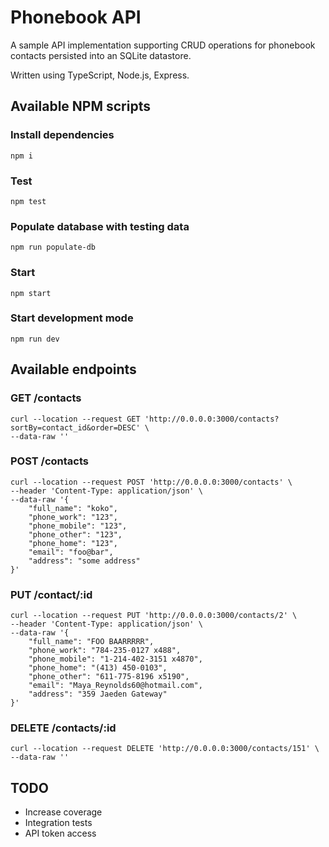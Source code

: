 # Phonebook API

A sample API implementation supporting CRUD operations for phonebook contacts persisted into an SQLite datastore.

Written using TypeScript, Node.js, Express.

## Available NPM scripts

### Install dependencies

`npm i`

### Test

`npm test`

### Populate database with testing data

`npm run populate-db`

### Start

`npm start`

### Start development mode

`npm run dev`

## Available endpoints

### GET /contacts

```
curl --location --request GET 'http://0.0.0.0:3000/contacts?sortBy=contact_id&order=DESC' \
--data-raw ''
```

### POST /contacts

```
curl --location --request POST 'http://0.0.0.0:3000/contacts' \
--header 'Content-Type: application/json' \
--data-raw '{
    "full_name": "koko",
    "phone_work": "123",
    "phone_mobile": "123",
    "phone_other": "123",
    "phone_home": "123",
    "email": "foo@bar",
    "address": "some address"
}'
```

### PUT /contact/:id

```
curl --location --request PUT 'http://0.0.0.0:3000/contacts/2' \
--header 'Content-Type: application/json' \
--data-raw '{
    "full_name": "FOO BAARRRRR",
    "phone_work": "784-235-0127 x488",
    "phone_mobile": "1-214-402-3151 x4870",
    "phone_home": "(413) 450-0103",
    "phone_other": "611-775-8196 x5190",
    "email": "Maya_Reynolds60@hotmail.com",
    "address": "359 Jaeden Gateway"
}'
```

### DELETE /contacts/:id

```
curl --location --request DELETE 'http://0.0.0.0:3000/contacts/151' \
--data-raw ''
```

## TODO

- Increase coverage
- Integration tests
- API token access
